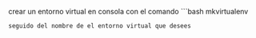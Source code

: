 crear un entorno virtual en consola con el comando ```bash
mkvirtualenv
```
seguido del nombre de el entorno virtual que desees 